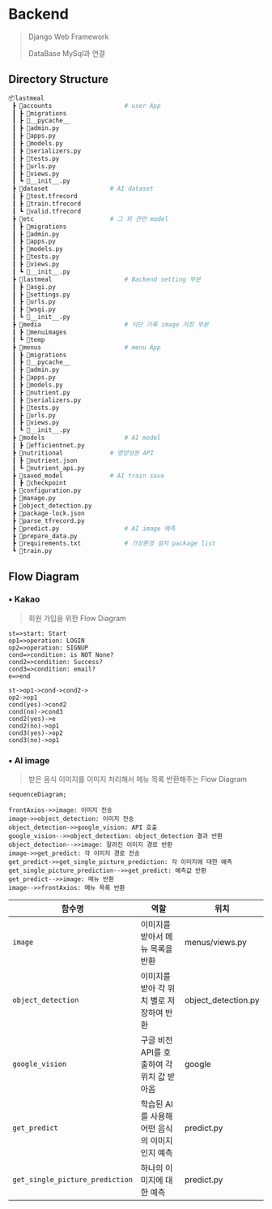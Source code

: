 # Backend

> Django Web Framework
>
> DataBase MySql과 연결



## Directory Structure

```python
📦lastmeal
 ┣ 📂accounts					# user App
 ┃ ┣ 📂migrations
 ┃ ┣ 📂__pycache__
 ┃ ┣ 📜admin.py
 ┃ ┣ 📜apps.py
 ┃ ┣ 📜models.py
 ┃ ┣ 📜serializers.py
 ┃ ┣ 📜tests.py
 ┃ ┣ 📜urls.py
 ┃ ┣ 📜views.py
 ┃ ┗ 📜__init__.py
 ┣ 📂dataset					# AI dataset
 ┃ ┣ 📜test.tfrecord
 ┃ ┣ 📜train.tfrecord
 ┃ ┗ 📜valid.tfrecord
 ┣ 📂etc						# 그 외 관련 model
 ┃ ┣ 📂migrations
 ┃ ┣ 📜admin.py
 ┃ ┣ 📜apps.py
 ┃ ┣ 📜models.py
 ┃ ┣ 📜tests.py
 ┃ ┣ 📜views.py
 ┃ ┗ 📜__init__.py
 ┣ 📂lastmeal					# Backend setting 부분
 ┃ ┣ 📜asgi.py
 ┃ ┣ 📜settings.py
 ┃ ┣ 📜urls.py
 ┃ ┣ 📜wsgi.py
 ┃ ┗ 📜__init__.py
 ┣ 📂media						# 식단 기록 image 저장 부분
 ┃ ┣ 📂menuimages
 ┃ ┗ 📂temp
 ┣ 📂menus						# menu App
 ┃ ┣ 📂migrations
 ┃ ┣ 📂__pycache__
 ┃ ┣ 📜admin.py
 ┃ ┣ 📜apps.py
 ┃ ┣ 📜models.py
 ┃ ┣ 📜nutrient.py
 ┃ ┣ 📜serializers.py
 ┃ ┣ 📜tests.py
 ┃ ┣ 📜urls.py
 ┃ ┣ 📜views.py
 ┃ ┗ 📜__init__.py
 ┣ 📂models						# AI model
 ┃ ┣ 📜efficientnet.py
 ┣ 📂nutritional				# 영양성분 API
 ┃ ┣ 📜nutrient.json
 ┃ ┗ 📜nutrient_api.py
 ┣ 📂saved_model				# AI train save
 ┃ ┣ 📜checkpoint
 ┣ 📜configuration.py
 ┣ 📜manage.py
 ┣ 📜object_detection.py
 ┣ 📜package-lock.json
 ┣ 📜parse_tfrecord.py
 ┣ 📜predict.py					# AI image 예측
 ┣ 📜prepare_data.py
 ┣ 📜requirements.txt			# 가상환경 설치 package list
 ┗ 📜train.py
```



##  Flow Diagram

### :black_small_square: Kakao

> 회원 가입을 위한 Flow Diagram

```flow
st=>start: Start
op1=>operation: LOGIN
op2=>operation: SIGNUP
cond=>condition: is NOT None?
cond2=>condition: Success?
cond3=>condition: email?
e=>end

st->op1->cond->cond2->
op2->op1
cond(yes)->cond2
cond(no)->cond3
cond2(yes)->e
cond2(no)->op1
cond3(yes)->op2
cond3(no)->op1
```

### :black_small_square: AI image

> 받은 음식 이미지를 이미지 처리해서 메뉴 목록 반환해주는 Flow Diagram

```mermaid
sequenceDiagram;

frontAxios->>image: 이미지 전송
image->>object_detection: 이미지 전송
object_detection->>google_vision: API 호출
google_vision-->>object_detection: object_detection 결과 반환
object_detection-->>image: 잘려진 이미지 경로 반환
image->>get_predict: 각 이미지 경로 전송
get_predict->>get_single_picture_prediction: 각 이미지에 대한 예측
get_single_picture_prediction-->>get_predict: 예측값 반환
get_predict-->>image: 메뉴 반환
image-->>frontAxios: 메뉴 목록 반환
```

| 함수명                          | 역할                                           | 위치                |
| ------------------------------- | ---------------------------------------------- | ------------------- |
| `image`                         | 이미지를 받아서 메뉴 목록을 반환               | menus/views.py      |
| `object_detection`              | 이미지를 받아 각 위치 별로 저장하여 반환       | object_detection.py |
| `google_vision`                 | 구글 비전 API를 호출하여 각 위치 값 받아옴     | google              |
| `get_predict`                   | 학습된 AI를 사용해 어떤 음식의 이미지인지 예측 | predict.py          |
| `get_single_picture_prediction` | 하나의 이미지에 대한 예측                      | predict.py          |